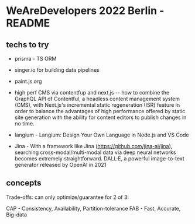 # WeAreDevelopers 2022 Berlin - README

## techs to try

- prisma - TS ORM
- singer.io for building data pipelines
- paint.js.org
- high perf CMS via contentfup and next.js 
-- how to combine the GraphQL API of Contentful, a headless content management system (CMS), with Next.js's incremental static regeneration (ISR) feature in order to balance the advantages of high performance offered by static site generation with the ability for content editors to publish changes in no time.

- langium - Langium: Design Your Own Language in Node.js and VS Code

- Jina - With a framework like Jina (https://github.com/jina-ai/jina), searching cross-modal/multi-modal data via deep neural networks becomes extremely straightforward. DALL&middot;E, a powerful image-to-text generator released by OpenAI in 2021 

## concepts

Trade-offs: can only optimize/guarantee for 2 of 3:

CAP - Consistency, Availability, Partition-tolerance
FAB - Fast, Accurate, Big-data
